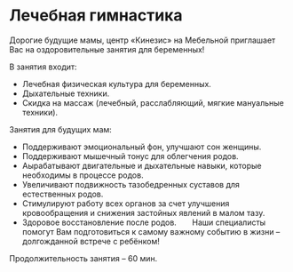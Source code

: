# Лечебная гимнастика

Дорогие будущие мамы, центр «Кинезис» на Мебельной приглашает Вас на оздоровительные занятия для беременных!⁣⁣  

В занятия входит:⁣⁣⠀
* Лечебная физическая культура для беременных⁣⁣.⠀
* Дыхательные техники⁣⁣.
* Скидка на массаж (лечебный, расслабляющий, мягкие мануальные техники).⁣⁣  
 
Занятия для будущих мам:⁣⁣⠀
* Поддерживают эмоциональный фон, улучшают сон женщины⁣⁣.⠀
* Поддерживают мышечный тонус для облегчения родов⁣⁣.⠀
* Аырабатывают двигательные и дыхательные навыки, которые необходимы в процессе родов⁣⁣.⠀
* Увеличивают подвижность тазобедренных суставов для естественных родов⁣⁣.⠀
* Стимулируют работу всех органов за счет улучшения кровообращения и снижения застойных явлений в малом тазу⁣.⁣⠀
* Здоровое восстановление после родов⁣⁣.⠀
⁣⁣⠀
Наши специалисты помогут Вам подготовиться к самому важному событию в жизни – долгожданной встрече с ребёнком!⁣⁣⠀

⁣⁣Продолжительность занятия – 60 мин⁣⁣.⠀